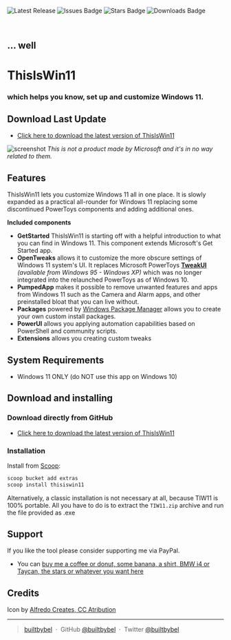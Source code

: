 ![Latest Release](https://img.shields.io/github/v/release/builtbybel/ThisIsWin11?style=for-the-badge)
![Issues Badge](https://img.shields.io/github/issues/builtbybel/ThisIsWin11?style=for-the-badge)
![Stars Badge](https://img.shields.io/github/stars/builtbybel/ThisIsWin11?color=yellow&style=for-the-badge)
![Downloads Badge](https://img.shields.io/github/downloads/builtbybel/ThisIsWin11/total.svg?style=for-the-badge)

<br>

## ... well
# ThisIsWin11
### which helps you know, set up and customize Windows 11.

## Download Last Update
- [Click here to download the latest version of ThisIsWin11](https://github.com/ThisIsWin11/ThisIsWin11/releases/download/1.3.0/TIW11.zip)

![screenshot](https://github.com/builtbybel/ThisIsWin11/blob/main/assets/tiw11.png)
 _This is not a product made by Microsoft and it's in no way related to them._
 

## Features 
ThisIsWin11 lets you customize Windows 11 all in one place. It is slowly expanded as a practical all-rounder for Windows 11 replacing some discontinued PowerToys components and adding additional ones.
 
**Included components**

- **GetStarted** ThisIsWin11 is starting off with a helpful introduction to what you can find in Windows 11. This component extends Microsoft's Get Started app.
- **OpenTweaks** allows it to customize the more obscure settings of Windows 11 system's UI. It replaces Microsoft PowerToys **[TweakUI](https://en.wikipedia.org/wiki/Tweak_UI)** _(available from Windows 95 - Windows XP)_ which was no longer integrated into the relaunched PowerToys as of Windows 10.
- **PumpedApp** makes it possible to remove unwanted features and apps from Windows 11 such as the Camera and Alarm apps, and other preinstalled bloat that you can live without.
- **Packages** powered by [Windows Package Manager](https://github.com/microsoft/winget-cli) allows you to create your own custom install packages.
- **PowerUI** allows you applying automation capabilities based on PowerShell and community scripts.
 - **Extensions** allows you creating custom tweaks
  
 ## System Requirements
- Windows 11 ONLY (do NOT use this app on Windows 10)

 ## Download and installing
 
 ### Download directly from GitHub
- [Click here to download the latest version of ThisIsWin11](https://github.com/ThisIsWin11/ThisIsWin11/releases)


### Installation
Install from [Scoop](https://scoop.sh/):
```powershell
scoop bucket add extras
scoop install thisiswin11
```

Alternatively, a classic installation is not necessary at all, because TIW11 is 100% portable. All you have to do is to extract the `TIW11.zip` archive and run the file provided as .exe
 
## Support
If you like the tool please consider supporting me via PayPal.

- You can [buy me a coffee or donut, some banana, a shirt, BMW i4 or Taycan, the stars or whatever you want here](https://www.paypal.com/cgi-bin/webscr?cmd=_donations&business=donate@builtbybel.com&lc=US&item_name=%20Builtbybel&no_note=0&cn=&currency_code=USD&bn=PP-DonationsBF:btn_donateCC_LG.gif:NonHosted)

## Credits
Icon by [Alfredo Creates, CC Atribution](https://icon-icons.com/de/symbol/Unternehmens-social-media-logo-Marke-windows/82802)

 ---
> [builtbybel](https://www.builtbybel.com) &nbsp;&middot;&nbsp;
> GitHub [@builtbybel](https://github.com/ThisIsWin11/) &nbsp;&middot;&nbsp;
> Twitter [@builtbybel](https://twitter.com/builtbybe)
